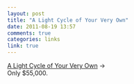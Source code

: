 ```yaml
---
layout: post
title: "A Light Cycle of Your Very Own"
date: 2011-08-19 13:57
comments: true
categories: links
link: true
---
```

[A Light Cycle of Your Very Own](http://beta.hammacher.com/Product/Default.aspx?promo=search&sku=11862 "Hammacher Schlemmer Light Cycle") &rarr;  
Only $55,000. 